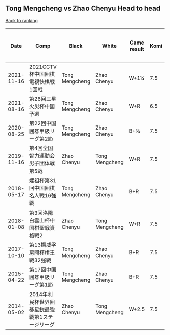 ## Tong Mengcheng vs Zhao Chenyu Head to head

[Back to ranking](../../index.md)




| **Date** | **Comp** | **Black** | **White** | **Game result** | **Komi** | **Cumulative Tong Mengcheng vs Zhao Chenyu** | **Tong Mengcheng streak** | **Zhao Chenyu streak** | 
| --- | --- | --- | --- | --- | --- | --- | --- | --- |
| 2021-11-16 | 2021CCTV杯中国囲棋電視快棋戦1回戦 | Tong Mengcheng | Zhao Chenyu | W+1¼ | 7.5 | 0:1 | 0 | 1 | 
| 2021-08-16 | 第26回三星火災杯中国予選 | Tong Mengcheng | Zhao Chenyu | W+R | 6.5 | 7:2 | 0 | 1 | 
| 2020-08-25 | 第22回中国囲碁甲級リーグ第2節 | Tong Mengcheng | Zhao Chenyu | B+¾ | 7.5 | 7:1 | 7 | 0 | 
| 2019-11-16 | 第4回全国智力運動会男子団体戦第5戦 | Zhao Chenyu | Tong Mengcheng | W+R | 7.5 | 6:1 | 6 | 0 | 
| 2018-05-17 | 嫘祖杯第31回中国囲棋名人戦16強戦 | Tong Mengcheng | Zhao Chenyu | B+R | 7.5 | 5:1 | 5 | 0 | 
| 2018-01-08 | 第3回洛陽白雲山杯中国棋聖戦資格戦2 | Zhao Chenyu | Tong Mengcheng | W+R | 7.5 | 4:1 | 4 | 0 | 
| 2017-10-10 | 第13期威孚房開杯棋王戦32強戦 | Tong Mengcheng | Zhao Chenyu | B+R | 7.5 | 3:1 | 3 | 0 | 
| 2015-04-22 | 第17回中国囲碁甲級リーグ第1節 | Tong Mengcheng | Zhao Chenyu | B+R | 7.5 | 2:1 | 2 | 0 | 
| 2014-05-02 | 2014年利民杯世界囲碁星鋭最強戦第1ステージリーグ | Zhao Chenyu | Tong Mengcheng | W+2.5 | 7.5 | 1:1 | 1 | 0 |





